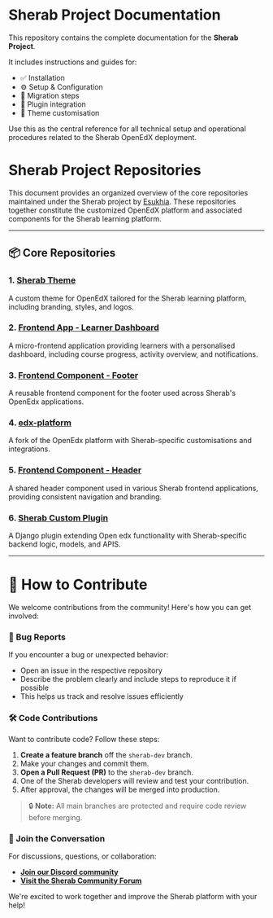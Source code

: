 # Sherab Project Documentation

This repository contains the complete documentation for the **Sherab Project**.

It includes instructions and guides for:

- ✅ Installation
- ⚙️ Setup & Configuration
- 🔄 Migration steps
- 🧩 Plugin integration
- 🎨 Theme customisation

Use this as the central reference for all technical setup and operational procedures related to the Sherab OpenEdX deployment.

# Sherab Project Repositories

This document provides an organized overview of the core repositories maintained under the Sherab project by [Esukhia](https://github.com/Esukhia). These repositories together constitute the customized OpenEdX platform and associated components for the Sherab learning platform.

---

## 📦 Core Repositories

### 1. [Sherab Theme](https://github.com/Esukhia/Sherab-theme)
A custom theme for OpenEdX tailored for the Sherab learning platform, including branding, styles, and logos.

### 2. [Frontend App - Learner Dashboard](https://github.com/Esukhia/frontend-app-learner-dashboard)
A micro-frontend application providing learners with a personalised dashboard, including course progress, activity overview, and notifications.

### 3. [Frontend Component - Footer](https://github.com/Esukhia/frontend-component-footer)
A reusable frontend component for the footer used across Sherab's OpenEdx applications.

### 4. [edx-platform](https://github.com/Esukhia/edx-platform)
A fork of the OpenEdx platform with Sherab-specific customisations and integrations.

### 5. [Frontend Component - Header](https://github.com/Esukhia/frontend-component-header)
A shared header component used in various Sherab frontend applications, providing consistent navigation and branding.

### 6. [Sherab Custom Plugin](https://github.com/Esukhia/sherab-custom-plugin)
A Django plugin extending Open edx functionality with Sherab-specific backend logic, models, and APIS.

---

# 🤝 How to Contribute

We welcome contributions from the community! Here's how you can get involved:

### 🐞 Bug Reports

If you encounter a bug or unexpected behavior:

- Open an issue in the respective repository
- Describe the problem clearly and include steps to reproduce it if possible
- This helps us track and resolve issues efficiently

### 🛠 Code Contributions

Want to contribute code? Follow these steps:

1. **Create a feature branch** off the `sherab-dev` branch.
2. Make your changes and commit them.
3. **Open a Pull Request (PR)** to the `sherab-dev` branch.
4. One of the Sherab developers will review and test your contribution.
5. After approval, the changes will be merged into production.

> 🔒 **Note:** All main branches are protected and require code review before merging.

### 💬 Join the Conversation

For discussions, questions, or collaboration:

- **[Join our Discord community](https://discord.gg/anVFn74wuk)**
- **[Visit the Sherab Community Forum](https://community.sherab.org/)**

We're excited to work together and improve the Sherab platform with your help!
